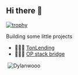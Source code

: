 ## Hi there 👋


[![trophy](https://github-profile-trophy.vercel.app/?username=Dylanwooo)](https://github.com/ryo-ma/github-profile-trophy)




Building some little projects

- 👷🏼‍♂️ [TonLending](https://github.com/Dylanwooo/my-ton-lending)
- 👷🏼‍♂️ [OP stack bridge](https://github.com/Dylanwooo/op-stack-bridge)


<p>&nbsp;<img align="center" src="https://github-readme-stats.vercel.app/api?username=Dylanwooo&show_icons=true&locale=en&theme=radical" alt="Dylanwooo" /></p>
